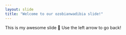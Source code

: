 ```yaml
---
layout: slide
title: "Welcome to our ozobianwadibia slide!"
---
```


This is my awesome slide :tada:
Use the left arrow to go back!
